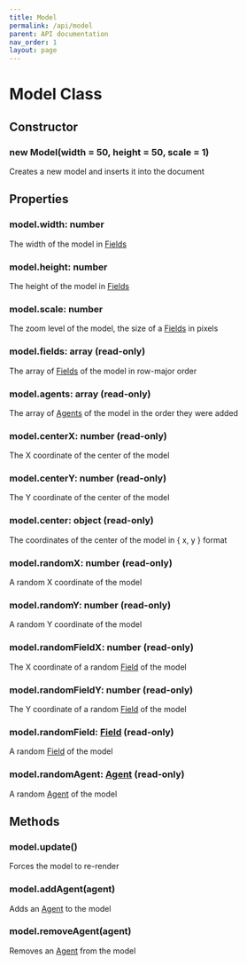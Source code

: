 ```yaml
---
title: Model
permalink: /api/model
parent: API documentation
nav_order: 1
layout: page
---
```


# Model Class

## Constructor

### **new Model**(width = 50, height = 50, scale = 1)
Creates a new model and inserts it into the document

## Properties

### model.**width**: number
The width of the model in [Fields][field]

### model.**height**: number
The height of the model in [Fields][field]

### model.**scale**: number
The zoom level of the model, the size of a [Fields][field] in pixels

### model.**fields**: array (read-only)
The array of [Fields][field] of the model in row-major order

### model.**agents**: array (read-only)
The array of [Agents][agent] of the model in the order they were added

### model.**centerX**: number (read-only)
The X coordinate of the center of the model

### model.**centerY**: number (read-only)
The Y coordinate of the center of the model

### model.**center**: object (read-only)
The coordinates of the center of the model in { x, y } format

### model.**randomX**: number (read-only)
A random X coordinate of the model

### model.**randomY**: number (read-only)
A random Y coordinate of the model

### model.**randomFieldX**: number (read-only)
The X coordinate of a random [Field][field] of the model

### model.**randomFieldY**: number (read-only)
The Y coordinate of a random [Field][field] of the model

### model.**randomField**: [Field][field] (read-only)
A random [Field][field] of the model

### model.**randomAgent**: [Agent][agent] (read-only)
A random [Agent][agent] of the model

## Methods

### model.**update()**
Forces the model to re-render

### model.**addAgent**(agent)
Adds an [Agent][agent] to the model

### model.**removeAgent**(agent)
Removes an [Agent][agent] from the model

[field]: /api/field
[agent]: /api/agent
